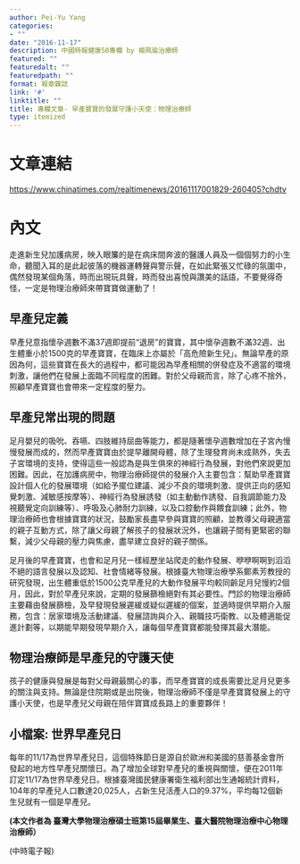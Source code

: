 ```yaml
---
author: Pei-Yu Yang
categories:
- ""
date: "2016-11-17"
description: 中國時報健康50專欄 by 楊珮瑜治療師  
featured: ""
featuredalt: ""
featuredpath: ""
format: 報章雜誌
link: '#'
linktitle: ""
title: 專欄文章- 早產寶寶的發展守護小天使：物理治療師
type: itemized
---
```


# 文章連結

https://www.chinatimes.com/realtimenews/20161117001829-260405?chdtv

# 內文

走進新生兒加護病房，映入眼簾的是在病床間奔波的醫護人員及一個個努力的小生命，聽聞入耳的是此起彼落的機器運轉聲與警示聲，在如此緊張又忙碌的氛圍中，偶然發現某個角落，時而出現玩具聲，時而發出喜悅與讚美的話語，不要覺得奇怪，一定是物理治療師來帶寶寶做運動了！

## 早產兒定義

早產兒意指懷孕週數不滿37週即提前“退房”的寶寶，其中懷孕週數不滿32週、出生體重小於1500克的早產寶寶，在臨床上亦屬於「高危險新生兒」。無論早產的原因為何，這些寶寶在長大的過程中，都可能因為早產相關的併發症及不適當的環境刺激，讓他們在發展上面臨不同程度的困難。對於父母親而言，除了心疼不捨外，照顧早產寶寶也會帶來一定程度的壓力。 

## 早產兒常出現的問題

足月嬰兒的吸吮、吞嚥、四肢維持屈曲等能力，都是隨著懷孕週數增加在子宮內慢慢發展而成的，然而早產寶寶由於提早離開母體，除了生理發育尚未成熟外，失去子宮環境的支持，使得這些一般認為是與生俱來的神經行為發展，對他們來說更加困難。因此，在加護病房中，物理治療師提供的發展介入主要包含：幫助早產寶寶設計個人化的發展環境（如給予擺位建議、減少不良的環境刺激、提供正向的感知覺刺激、減敏感按摩等）、神經行為發展誘發（如主動動作誘發、自我調節能力及視聽覺定向訓練等）、呼吸及心肺耐力訓練，以及口腔動作與餵食訓練；此外，物理治療師也會根據寶寶的狀況，鼓勵家長盡早參與寶寶的照顧，並教導父母親適當的親子互動方式，除了讓父母親了解孩子的發展狀況外，也讓親子間有更緊密的聯繫，減少父母親的壓力與焦慮，盡早建立良好的親子關係。 

足月後的早產寶寶，也會和足月兒一樣經歷坐站爬走的動作發展、咿咿啊啊到滔滔不絕的語言發展以及認知、社會情緒等發展。根據臺大物理治療學系鄭素芳教授的研究發現，出生體重低於1500公克早產兒的大動作發展平均較同齡足月兒慢約2個月，因此，對於早產兒來說，定期的發展篩檢絕對有其必要性。門診的物理治療師主要藉由發展篩檢，及早發現發展遲緩或疑似遲緩的個案，並適時提供早期介入服務，包含：居家環境及活動建議、發展諮詢與介入、親職技巧衛教、以及體適能促進計劃等，以期能早期發現早期介入，讓每個早產寶寶都能發揮其最大潛能。 

## 物理治療師是早產兒的守護天使

孩子的健康與發展是每對父母親最關心的事，而早產寶寶的成長需要比足月兒更多的關注與支持。無論是住院期或是出院後，物理治療師不僅是早產寶寶發展上的守護小天使，也是早產兒父母親在陪伴寶寶成長路上的重要夥伴！ 


## 小檔案: 世界早產兒日

每年的11/17為世界早產兒日，這個特殊節日是源自於歐洲和美國的慈善基金會所發起的地方性早產兒關懷日。為了增加全球對早產兒的重視與關懷，便在2011年訂定11/17為世界早產兒日。根據臺灣國民健康署衛生福利部出生通報統計資料，104年的早產兒人口數達20,025人，占新生兒活產人口的9.37%，平均每12個新生兒就有一個是早產兒。 

**(本文作者為 臺灣大學物理治療碩士班第15屆畢業生、臺大醫院物理治療中心物理治療師）**

(中時電子報)


